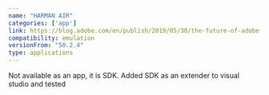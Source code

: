 ```yaml
---
name: "HARMAN AIR"
categories: ['app']
link: https://blog.adobe.com/en/publish/2019/05/30/the-future-of-adobe-air
compatibility: emulation
versionFrom: "50.2.4"
type: applications
---
```


Not available as an app, it is SDK. Added SDK as an extender to visual studio and tested